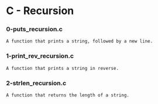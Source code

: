 # C - Recursion

### 0-puts_recursion.c

	A function that prints a string, followed by a new line.

### 1-print_rev_recursion.c

	A function that prints a string in reverse.

### 2-strlen_recursion.c

	A function that returns the length of a string.
